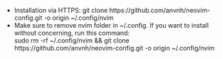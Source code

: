 <ul>
    <li>  
        Installation via HTTPS: git clone https://github.com/anvnh/neovim-config.git -o origin ~/.config/nvim <br/> 
    </li>
    <li>
      Make sure to remove nvim folder in ~/.config. If you want to install without concerning, run this command: <br/> 
      sudo rm -rf ~/.config/nvim && git clone https://github.com/anvnh/neovim-config.git -o origin ~/.config/nvim
    </li>
</ul>
